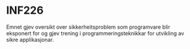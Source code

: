 # INF226
Emnet gjev oversikt over sikkerheitsproblem som programvare blir eksponert for og gjev trening i programmeringsteknikkar for utvikling av sikre applikasjonar.
